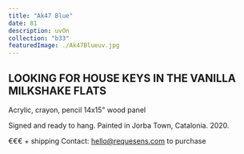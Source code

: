 ```yaml
---
title: "Ak47 Blue"
date: 81
description: uvOn
collection: "b33"
featuredImage: ./Ak47Blueuv.jpg
---
```


## LOOKING FOR HOUSE KEYS IN THE VANILLA MILKSHAKE FLATS 

Acrylic, crayon, pencil
14x15" wood panel

Signed and ready to hang.
Painted in Jorba Town, Catalonia. 2020.

€€€ + shipping
Contact: hello@requesens.com to purchase